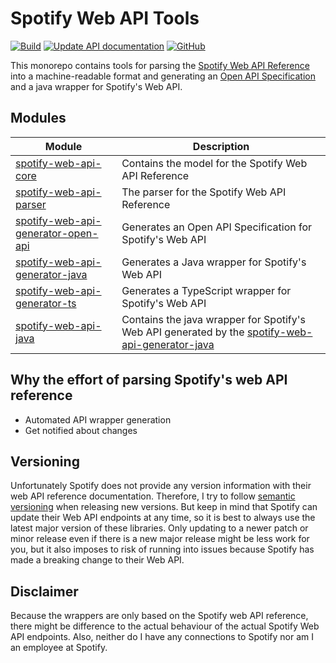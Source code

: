 # Spotify Web API Tools

[![Build](https://github.com/sonallux/spotify-web-api/workflows/Build/badge.svg)](https://github.com/sonallux/spotify-web-api/actions?query=workflow%3ABuild)
[![Update API documentation](https://github.com/sonallux/spotify-web-api/workflows/Update%20API%20documentation/badge.svg)](https://github.com/sonallux/spotify-web-api/actions?query=workflow%3A%22Update+API+documentation%22)
[![GitHub](https://img.shields.io/github/license/sonallux/spotify-web-api)](https://github.com/sonallux/spotify-web-api/blob/master/LICENSE)

This monorepo contains tools for parsing the [Spotify Web API Reference](https://developer.spotify.com/documentation/web-api/reference-beta) into a machine-readable format and generating an [Open API Specification](https://github.com/OAI/OpenAPI-Specification) and a java wrapper for Spotify's Web API.

## Modules

| Module | Description |
| --- | --- |
| [spotify-web-api-core](spotify-web-api-core/README.md) | Contains the model for the Spotify Web API Reference | 
| [spotify-web-api-parser](spotify-web-api-parser/README.md) | The parser for the Spotify Web API Reference | 
| [spotify-web-api-generator-open-api](spotify-web-api-generator-open-api/README.md) | Generates an Open API Specification for Spotify's Web API |
| [spotify-web-api-generator-java](spotify-web-api-generator-java/README.md) | Generates a Java wrapper for Spotify's Web API |
| [spotify-web-api-generator-ts](spotify-web-api-generator-ts/README.md) | Generates a TypeScript wrapper for Spotify's Web API |
| [spotify-web-api-java](spotify-web-api-java/README.md) | Contains the java wrapper for Spotify's Web API generated by the [spotify-web-api-generator-java](spotify-web-api-generator-java/README.md) |

## Why the effort of parsing Spotify's web API reference
- Automated API wrapper generation
- Get notified about changes


## Versioning
Unfortunately Spotify does not provide any version information with their web API reference documentation. Therefore, I try to follow [semantic versioning](https://semver.org) when releasing new versions. But keep in mind that Spotify can update their Web API endpoints at any time, so it is best to always use the latest major version of these libraries. Only updating to a newer patch or minor release even if there is a new major release might be less work for you, but it also imposes to risk of running into issues because Spotify has made a breaking change to their Web API.

## Disclaimer
Because the wrappers are only based on the Spotify web API reference, there might be difference to the actual behaviour of the actual Spotify Web API endpoints. Also, neither do I have any connections to Spotify nor am I an employee at Spotify.
